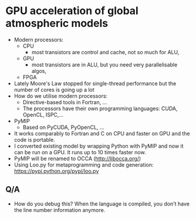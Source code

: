 # GPU acceleration of global atmospheric models

- Modern processors:
  - CPU
    - most transistors are control and cache, not so much for ALU,
  - GPU
    - most transistors are in ALU, but you need very parallelisable algos,
  - FPGA
- Lately Moore's Law stopped for single-thread performance but the number of
  cores is going up a lot
- How do we utilise modern processors:
  - Directive-based tools in Fortran, ...
  - The processors have their own programming languages: CUDA, OpenCL, ISPC,...
- PyMIP
  - Based on PyCUDA, PyOpenCL, ...
- It works comparably to Fortran and C on CPU and faster on GPU and the code is
  portable.
- I converted existing model by wrapping Python with PyMIP and now it can be
  run on a GPU. It runs up to 10 times faster now.
- PyMIP will be renamed to OCCA (http://libocca.org/)
- Using Loo.py for metaprogramming and code generation:
  https://pypi.python.org/pypi/loo.py

## Q/A

- How do you debug this? When the language is compiled, you don't have the line
  number information anymore.
